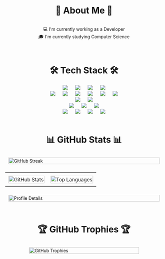 <div style="display: flex; justify-content: center; align-items: center; flex-direction: column; margin: 20px 0;">
  <h1 align="center">💫 About Me 💫</h1>
  <p align="center">
    💻 I'm currently working as a Developer<br>
    🎓 I'm currently studying Computer Science<br>
  </p>
</div>

<div style="display: flex; justify-content: center; align-items: center; flex-direction: column; margin: 20px 0;">
  <h1 align="center">🛠 Tech Stack 🛠</h1>

  <p align="center" style="margin: 0;">
    <!-- Programming Languages -->
    <img src="https://img.shields.io/badge/Python-3766AB?logo=Python&logoColor=white" style="margin: 0 10px;"/>
    <img src="https://img.shields.io/badge/TypeScript-007ACC?logo=TypeScript&logoColor=white" style="margin: 0 10px;"/>
    <img src="https://img.shields.io/badge/Java-007396?logo=Java&logoColor=white" style="margin: 0 10px;"/>
    <img src="https://img.shields.io/badge/Dart-0175C2?logo=Dart&logoColor=white" style="margin: 0 10px;"/>
  </p>

  <p align="center" style="margin: 0;">
    <!-- Frameworks and Libraries -->
    <img src="https://img.shields.io/badge/FastAPI-005571?logo=FastAPI&logoColor=white" style="margin: 0 10px;"/>
    <img src="https://img.shields.io/badge/React-61DAFB?logo=React&logoColor=white" style="margin: 0 10px;"/>
    <img src="https://img.shields.io/badge/Bootstrap-7952B3?logo=Bootstrap&logoColor=white" style="margin: 0 10px;"/>
    <img src="https://img.shields.io/badge/PyTorch-EE4C2C?logo=PyTorch&logoColor=white" style="margin: 0 10px;"/>
    <img src="https://img.shields.io/badge/Chakra%20UI-319795?logo=Chakra%20UI&logoColor=white" style="margin: 0 10px;"/>
    <img src="https://img.shields.io/badge/jQuery-0769AD?logo=jQuery&logoColor=white" style="margin: 0 10px;"/>
  </p>

  <p align="center" style="margin: 0;">
    <!-- Databases -->
    <img src="https://img.shields.io/badge/MySQL-4479A1?logo=MySQL&logoColor=white" style="margin: 0 10px;"/>
    <img src="https://img.shields.io/badge/MongoDB-47A248?logo=MongoDB&logoColor=white" style="margin: 0 10px;"/>
  </p>

  <p align="center" style="margin: 0;">
    <!-- Development Tools -->
    <img src="https://img.shields.io/badge/docker-2496ED?logo=docker&logoColor=white" style="margin: 0 10px;"/>
    <img src="https://img.shields.io/badge/docker--compose-2496ED?logo=docker&logoColor=white" style="margin: 0 10px;"/>
    <img src="https://img.shields.io/badge/GitHub%20Actions-2088FF?logo=GitHub&logoColor=white" style="margin: 0 10px;"/>
  </p>

  <p align="center" style="margin: 0;">
    <!-- Miscellaneous Tools -->
    <img src="https://img.shields.io/badge/Notion-000000?logo=Notion&logoColor=white" style="margin: 0 10px;"/>
    <img src="https://img.shields.io/badge/Visual%20Studio%20Code-007ACC?logo=Visual%20Studio%20Code&logoColor=white" style="margin: 0 10px;"/>
    <img src="https://img.shields.io/badge/fitbit-00B0B9?logo=fitbit&logoColor=white" style="margin: 0 10px;"/>
    <img src="https://img.shields.io/badge/huggingface-FFD166?logo=huggingface&logoColor=white" style="margin: 0 10px;"/>
  </p>
</div>

<div style="display: flex; justify-content: center; align-items: center; flex-direction: column; margin: 20px 0;">
  <h1 align="center">📊 GitHub Stats 📊</h1>

  <div style="width: 100%; display: flex; justify-content: center;">
    <img src="https://github-readme-streak-stats.herokuapp.com/?user=nglcobdai&hide_border=true&theme=blueberry" alt="GitHub Streak" style="margin: 10px; width: 100%;">
  </div>
  <table align="center">
    <tr>
      <td style="padding: 10px;">
        <img src="https://github-readme-stats.vercel.app/api?username=nglcobdai&hide_border=true&include_all_commits=true&count_private=false&theme=blueberry" alt="GitHub Stats" style="width: 100%;">
      </td>
      <td style="padding: 10px;">
        <img src="https://github-readme-stats.vercel.app/api/top-langs/?username=nglcobdai&layout=donut&hide_border=true&theme=blueberry" alt="Top Languages" style="width: 100%;">
      </td>
    </tr>
  </table>

  <div style="width: 100%; display: flex; justify-content: center;">
    <img src="https://github-profile-summary-cards.vercel.app/api/cards/profile-details?username=nglcobdai&no-frame=true&theme=blueberry" alt="Profile Details" style="margin: 10px; width: 100%;">
  </div>
</div>

<div style="display: flex; justify-content: center; align-items: center; flex-direction: column; margin: 20px;">
  <h1 align="center">🏆 GitHub Trophies 🏆</h1>
  <div style="width: 80%; display: flex; justify-content: center;">
    <img src="https://github-profile-trophy.vercel.app/?username=nglcobdai&theme=nord&no-frame=true&no-bg=false&margin-w=10&column=3&row=3&margin-h=10" alt="GitHub Trophies" style="margin: 10px; width: 100%;">
  </div>
</div>
